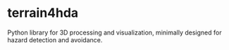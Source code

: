 # terrain4hda
Python library for 3D processing and visualization, minimally designed for hazard detection and avoidance. 
